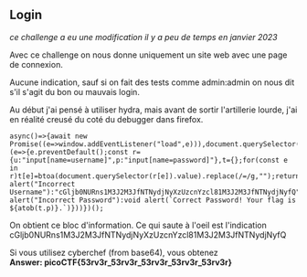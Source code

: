 ## Login

*ce challenge a eu une modification il y a peu de temps en janvier 2023*

Avec ce challenge on nous donne uniquement un site web avec une page de connexion. 

Aucune indication, sauf si on fait des tests comme admin:admin on nous dit s'il s'agit du bon ou mauvais login.

Au début j'ai pensé à utiliser hydra, mais avant de sortir l'artillerie lourde, j'ai en réalité creusé du coté du debugger dans firefox. 

``````
async()=>{await new Promise((e=>window.addEventListener("load",e))),document.querySelector("form").addEventListener("submit",(e=>{e.preventDefault();const r={u:"input[name=username]",p:"input[name=password]"},t={};for(const e in r)t[e]=btoa(document.querySelector(r[e]).value).replace(/=/g,"");return"YWRtaW4"!==t.u?alert("Incorrect Username"):"cGljb0NURns1M3J2M3JfNTNydjNyXzUzcnYzcl81M3J2M3JfNTNydjNyfQ"!==t.p?alert("Incorrect Password"):void alert(`Correct Password! Your flag is ${atob(t.p)}.`)}))})();
``````````

On obtient ce bloc d'information. Ce qui saute à l'oeil est l'indication    
cGljb0NURns1M3J2M3JfNTNydjNyXzUzcnYzcl81M3J2M3JfNTNydjNyfQ 

Si vous utilisez cyberchef (from base64), vous obtenez  
**Answer:  picoCTF{53rv3r_53rv3r_53rv3r_53rv3r_53rv3r}**